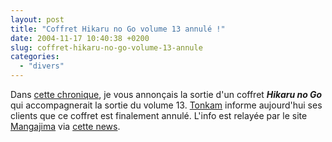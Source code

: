 ```yaml
---
layout: post
title: "Coffret Hikaru no Go volume 13 annulé !"
date: 2004-11-17 10:40:38 +0200
slug: coffret-hikaru-no-go-volume-13-annule
categories:
  - "divers"
---
```


Dans [cette chronique](http://www.mangaleera.com/index.php/2/), je vous annonçais la sortie d'un coffret **_Hikaru no Go_** qui accompagnerait la sortie du volume 13. [Tonkam](http://www.tonkam.com) informe aujourd'hui ses clients que ce coffret est finalement annulé. L'info est relayée par le site [Mangajima](http://www.mangajima.com) via [cette news](http://www.mangajima.com/actu/index.php?p=453).